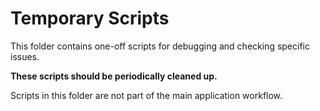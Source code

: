 # Temporary Scripts

This folder contains one-off scripts for debugging and checking specific issues.

**These scripts should be periodically cleaned up.**

Scripts in this folder are not part of the main application workflow.

